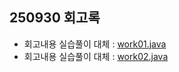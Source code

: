 ## 250930 회고록

* 회고내용 실습풀이 대체 : [work01.java](./etc/work0930/work01.java)
* 회고내용 실습풀이 대체 : [work02.java](./etc/work0930/work02.java)